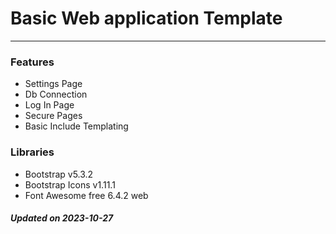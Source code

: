 # Basic Web application Template

---

### Features

- Settings Page
- Db Connection
- Log In Page
- Secure Pages
- Basic Include Templating

### Libraries

- Bootstrap v5.3.2
- Bootstrap Icons v1.11.1
- Font Awesome free 6.4.2 web

##### Updated on 2023-10-27

